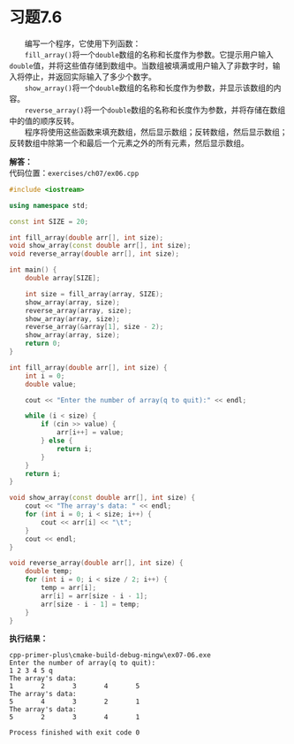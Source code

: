 # 习题7.6

&emsp;&emsp;编写一个程序，它使用下列函数：  
&emsp;&emsp;`fill_array()`将一个`double`数组的名称和长度作为参数。它提示用户输入`double`值，并将这些值存储到数组中。当数组被填满或用户输入了非数字时，输入将停止，并返回实际输入了多少个数字。  
&emsp;&emsp;`show_array()`将一个`double`数组的名称和长度作为参数，并显示该数组的内容。  
&emsp;&emsp;`reverse_array()`将一个`double`数组的名称和长度作为参数，并将存储在数组中的值的顺序反转。  
&emsp;&emsp;程序将使用这些函数来填充数组，然后显示数组；反转数组，然后显示数组；反转数组中除第一个和最后一个元素之外的所有元素，然后显示数组。

**解答：**  
代码位置：`exercises/ch07/ex06.cpp`
```c++
#include <iostream>

using namespace std;

const int SIZE = 20;

int fill_array(double arr[], int size);
void show_array(const double arr[], int size);
void reverse_array(double arr[], int size);

int main() {
    double array[SIZE];

    int size = fill_array(array, SIZE);
    show_array(array, size);
    reverse_array(array, size);
    show_array(array, size);
    reverse_array(&array[1], size - 2);
    show_array(array, size);
    return 0;
}

int fill_array(double arr[], int size) {
    int i = 0;
    double value;

    cout << "Enter the number of array(q to quit):" << endl;

    while (i < size) {
        if (cin >> value) {
            arr[i++] = value;
        } else {
            return i;
        }
    }
    return i;
}

void show_array(const double arr[], int size) {
    cout << "The array's data: " << endl;
    for (int i = 0; i < size; i++) {
        cout << arr[i] << "\t";
    }
    cout << endl;
}

void reverse_array(double arr[], int size) {
    double temp;
    for (int i = 0; i < size / 2; i++) {
        temp = arr[i];
        arr[i] = arr[size - i - 1];
        arr[size - i - 1] = temp;
    }
}
```

**执行结果：**  
```
cpp-primer-plus\cmake-build-debug-mingw\ex07-06.exe
Enter the number of array(q to quit):
1 2 3 4 5 q
The array's data:
1       2       3       4       5
The array's data:
5       4       3       2       1
The array's data:
5       2       3       4       1

Process finished with exit code 0
```